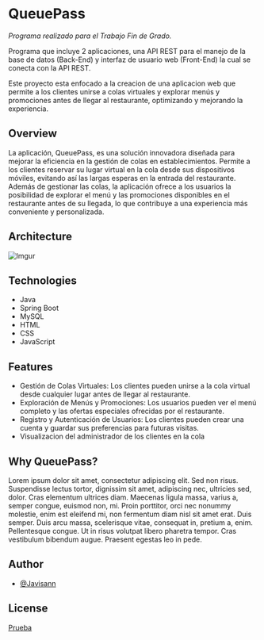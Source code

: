 
# QueuePass

*Programa realizado para el Trabajo Fin de Grado.*

Programa que incluye 2 aplicaciones, una API REST para el manejo de la base de datos (Back-End) y interfaz de usuario web (Front-End) la cual se conecta con la API REST.

Este proyecto esta enfocado a la creacion de una aplicacion web que permite a los clientes unirse a colas virtuales y explorar menús y promociones antes de llegar al restaurante, optimizando y mejorando la experiencia.


## Overview

La aplicación, QueuePass, es una solución innovadora diseñada para mejorar la eficiencia en la gestión de colas en establecimientos. Permite a los clientes reservar su lugar virtual en la cola desde sus dispositivos móviles, evitando así las largas esperas en la entrada del restaurante. Además de gestionar las colas, la aplicación ofrece a los usuarios la posibilidad de explorar el menú y las promociones disponibles en el restaurante antes de su llegada, lo que contribuye a una experiencia más conveniente y personalizada.
## Architecture

![Imgur](https://i.imgur.com/YgStvxv.jpeg)

## Technologies

- Java
- Spring Boot
- MySQL
- HTML
- CSS
- JavaScript
## Features

- Gestión de Colas Virtuales: Los clientes pueden unirse a la cola virtual desde cualquier lugar antes de llegar al restaurante.
- Exploración de Menús y Promociones: Los usuarios pueden ver el menú completo y las ofertas especiales ofrecidas por el restaurante.
- Registro y Autenticación de Usuarios: Los clientes pueden crear una cuenta y guardar sus preferencias para futuras visitas.
- Visualizacion del administrador de los clientes en la cola


## Why QueuePass?

Lorem ipsum dolor sit amet, consectetur adipiscing elit. Sed non risus. Suspendisse lectus tortor, dignissim sit amet, adipiscing nec, ultricies sed, dolor. Cras elementum ultrices diam. Maecenas ligula massa, varius a, semper congue, euismod non, mi. Proin porttitor, orci nec nonummy molestie, enim est eleifend mi, non fermentum diam nisl sit amet erat. Duis semper. Duis arcu massa, scelerisque vitae, consequat in, pretium a, enim. Pellentesque congue. Ut in risus volutpat libero pharetra tempor. Cras vestibulum bibendum augue. Praesent egestas leo in pede.
## Author

- [@Javisann](https://github.com/Javisann)


## License

[Prueba](https://)

